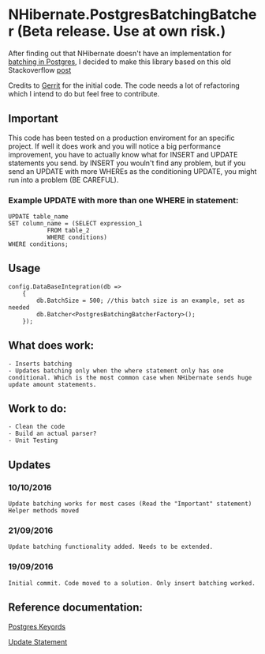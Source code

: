 # NHibernate.PostgresBatchingBatcher (Beta release. Use at own risk.)

After finding out that NHibernate doesn't have an implementation for [batching in Postgres](https://github.com/nhibernate/nhibernate-core/tree/master/src/NHibernate/AdoNet), I decided to make this library based on this old Stackoverflow [post](http://stackoverflow.com/questions/4611337/nhibernate-does-not-seems-doing-bulk-inserting-into-postgresql)

Credits to [Gerrit](http://stackoverflow.com/users/960796/gerrit) for the initial code.
The code needs a lot of refactoring which I intend to do but feel free to contribute.

## Important

This code has been tested on a production enviroment for an specific project. If well it does work and you will notice a big performance improvement, you have to actually know what for INSERT and UPDATE statements you send.
by INSERT you wouln't find any problem, but if you send an UPDATE with more WHEREs as the conditioning UPDATE, you might run into a problem (BE CAREFUL).

### Example UPDATE with more than one WHERE in statement:

	UPDATE table_name
	SET column_name = (SELECT expression_1
		       FROM table_2
		       WHERE conditions)
	WHERE conditions;

## Usage
	
	config.DataBaseIntegration(db =>
		{
			db.BatchSize = 500; //this batch size is an example, set as needed
			db.Batcher<PostgresBatchingBatcherFactory>();
		});


## What does work:

	- Inserts batching
	- Updates batching only when the where statement only has one conditional. Which is the most common case when NHibernate sends huge update amount statements.

## Work to do:

	- Clean the code
	- Build an actual parser?
	- Unit Testing

## Updates

### 10/10/2016
	Update batching works for most cases (Read the "Important" statement)
	Helper methods moved

### 21/09/2016
	Update batching functionality added. Needs to be extended.
 
### 19/09/2016
	Initial commit. Code moved to a solution. Only insert batching worked.
	
	
## Reference documentation:

[Postgres Keyords](https://www.postgresql.org/docs/7.3/static/sql-keywords-appendix.html)

[Update Statement](https://www.postgresql.org/docs/9.3/static/sql-update.html)
